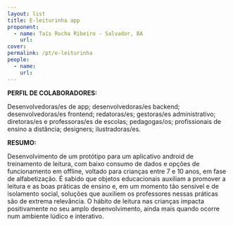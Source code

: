 ```yaml
---
layout: list
title: E-leiturinha app
proponent:
  - name: Taís Rocha Ribeiro - Salvador, BA
    url: 
cover:
permalink: /pt/e-leiturinha
people:
  - name: 
    url: 
---
```


**PERFIL DE COLABORADORES:**
  
Desenvolvedoras/es de app; desenvolvedoras/es backend; desenvolvedoras/es frontend; redatoras/es; gestoras/es administrativo; diretoras/es e professoras/es de escolas; pedagogas/os; profissionais de ensino a distância; designers; ilustradoras/es.  

**RESUMO:**
  
Desenvolvimento de um protótipo para um aplicativo android de treinamento de leitura, com baixo consumo de dados e opções de funcionamento em offline, voltado para crianças entre 7 e 10 anos, em fase de alfabetização. 
É sabido que objetos educacionais auxiliam a promover a leitura e as boas práticas de ensino e, em um momento tão sensível e de isolamento social, soluções que auxiliem os professores nessas práticas são de extrema relevância. O hábito de leitura nas crianças impacta positivamente no seu amplo desenvolvimento, ainda mais quando ocorre num ambiente lúdico e interativo.  
